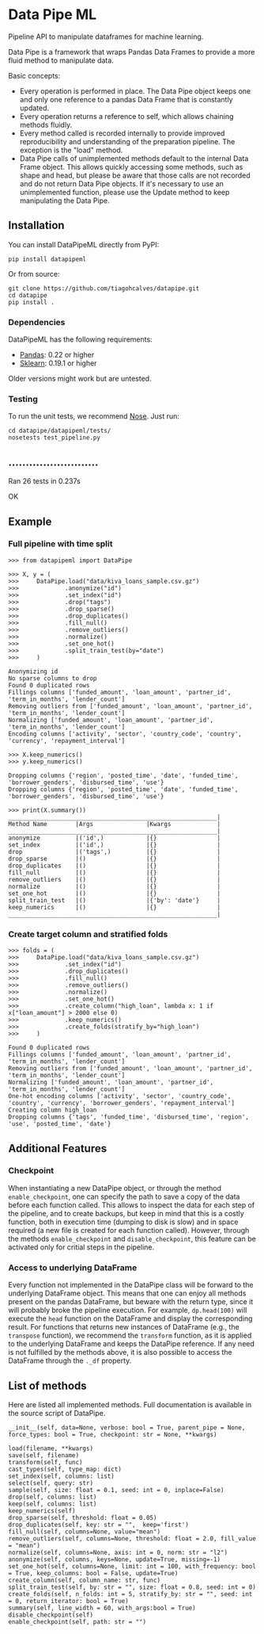 # Data Pipe ML
Pipeline API to manipulate dataframes for machine learning.

Data Pipe is a framework that wraps Pandas Data Frames to provide a more fluid method to manipulate data. 

Basic concepts:
- Every operation is performed in place. The Data Pipe object keeps one and only one reference to a pandas Data Frame that is constantly updated. 
- ‎Every operation returns a reference to self, which allows chaining methods fluidly. 
- Every method called is recorded internally to provide improved reproducibility and understanding of the preparation pipeline. The exception is the "load" method.
- ‎Data Pipe calls of unimplemented methods default to the internal Data Frame object. This allows quickly accessing some methods, such as shape and head, but please be aware that those calls are not recorded and do not return Data Pipe objects. If it's necessary to use an unimplemented function, please use the Update method to keep manipulating the Data Pipe. 

## Installation

You can install DataPipeML directly from PyPI:

`pip install datapipeml`

Or from source:

```
git clone https://github.com/tiagohcalves/datapipe.git
cd datapipe
pip install .
```
### Dependencies

DataPipeML has the following requirements:

* [Pandas](https://github.com/pandas-dev/pandas): 0.22 or higher
* [Sklearn](http://scikit-learn.org/stable/): 0.19.1 or higher

Older versions might work but are untested.

### Testing

To run the unit tests, we recommend [Nose](http://nose.readthedocs.io/en/latest/). Just run:

```
cd datapipe/datapipeml/tests/
nosetests test_pipeline.py
```

..........................
----------------------------------------------------------------------
Ran 26 tests in 0.237s

OK

## Example

### Full pipeline with time split
```
>>> from datapipeml import DataPipe

>>> X, y = (
>>>     DataPipe.load("data/kiva_loans_sample.csv.gz")
>>>             .anonymize("id")
>>>             .set_index("id")
>>>             .drop("tags")
>>>             .drop_sparse()
>>>             .drop_duplicates()
>>>             .fill_null()
>>>             .remove_outliers()
>>>             .normalize()
>>>             .set_one_hot()
>>>             .split_train_test(by="date")
>>>     )

Anonymizing id
No sparse columns to drop
Found 0 duplicated rows
Fillings columns ['funded_amount', 'loan_amount', 'partner_id', 'term_in_months', 'lender_count']
Removing outliers from ['funded_amount', 'loan_amount', 'partner_id', 'term_in_months', 'lender_count']
Normalizing ['funded_amount', 'loan_amount', 'partner_id', 'term_in_months', 'lender_count']
Encoding columns ['activity', 'sector', 'country_code', 'country', 'currency', 'repayment_interval']
        
>>> X.keep_numerics()
>>> y.keep_numerics()

Dropping columns {'region', 'posted_time', 'date', 'funded_time', 'borrower_genders', 'disbursed_time', 'use'}
Dropping columns {'region', 'posted_time', 'date', 'funded_time', 'borrower_genders', 'disbursed_time', 'use'}

>>> print(X.summary())
___________________________________________________________|
Method Name        |Args               |Kwargs             |
___________________________________________________________|
anonymize          |('id',)            |{}                 |
set_index          |('id',)            |{}                 |
drop               |('tags',)          |{}                 |
drop_sparse        |()                 |{}                 |
drop_duplicates    |()                 |{}                 |
fill_null          |()                 |{}                 |
remove_outliers    |()                 |{}                 |
normalize          |()                 |{}                 |
set_one_hot        |()                 |{}                 |
split_train_test   |()                 |{'by': 'date'}     |
keep_numerics      |()                 |{}                 |
___________________________________________________________|
```

### Create target column and stratified folds
```
>>> folds = (
>>>     DataPipe.load("data/kiva_loans_sample.csv.gz")
>>>             .set_index("id")
>>>             .drop_duplicates()
>>>             .fill_null()
>>>             .remove_outliers()
>>>             .normalize()
>>>             .set_one_hot()
>>>             .create_column("high_loan", lambda x: 1 if x["loan_amount"] > 2000 else 0)
>>>             .keep_numerics()
>>>             .create_folds(stratify_by="high_loan")
>>>     )
        
Found 0 duplicated rows
Fillings columns ['funded_amount', 'loan_amount', 'partner_id', 'term_in_months', 'lender_count']
Removing outliers from ['funded_amount', 'loan_amount', 'partner_id', 'term_in_months', 'lender_count']
Normalizing ['funded_amount', 'loan_amount', 'partner_id', 'term_in_months', 'lender_count']
One-hot encoding columns ['activity', 'sector', 'country_code', 'country', 'currency', 'borrower_genders', 'repayment_interval']
Creating column high_loan
Dropping columns {'tags', 'funded_time', 'disbursed_time', 'region', 'use', 'posted_time', 'date'}
```

## Additional Features

### Checkpoint

When instantiating a new DataPipe object, or through the method `enable_checkpoint`, one can specify the path to save a copy of the data before each function called. This allows to inspect the data for each step of the pipeline, and to create backups, but keep in mind that this is a costly function, both in execution time (dumping to disk is slow) and in space required (a new file is created for each function called). However, through the methods `enable_checkpoint` and `disable_checkpoint`, this feature can be activated only for critial steps in the pipeline.

### Access to underlying DataFrame

Every function not implemented in the DataPipe class will be forward to the underlying DataFrame object. This means that one can enjoy all methods present on the pandas DataFrame, but beware with the return type, since it will probably broke the pipeline execution. For example, `dp.head(100)` will execute the `head` function on the DataFrame and display the corresponding result. For functions that returns new instances of DataFrame (e.g., the `transpose` function), we recommend the `transform` function, as it is applied to the underlying DataFrame and keeps the DataPipe reference. If any need is not fulfilled by the methods above, it is also possible to access the DataFrame through the `._df` property. 

## List of methods

Here are listed all implemented methods. Full documentation is available in the source script of DataPipe.

```
__init__(self, data=None, verbose: bool = True, parent_pipe = None, force_types: bool = True, checkpoint: str = None, **kwargs)

load(filename, **kwargs)
save(self, filename)
transform(self, func)
cast_types(self, type_map: dict)
set_index(self, columns: list)
select(self, query: str)
sample(self, size: float = 0.1, seed: int = 0, inplace=False)
drop(self, columns: list)
keep(self, columns: list)
keep_numerics(self)
drop_sparse(self, threshold: float = 0.05)
drop_duplicates(self, key: str = "",  keep='first')
fill_null(self, columns=None, value="mean")
remove_outliers(self, columns=None, threshold: float = 2.0, fill_value = "mean")
normalize(self, columns=None, axis: int = 0, norm: str = "l2")
anonymize(self, columns, keys=None, update=True, missing=-1)
set_one_hot(self, columns=None, limit: int = 100, with_frequency: bool = True, keep_columns: bool = False, update=True)
create_column(self, column_name: str, func)
split_train_test(self, by: str = "", size: float = 0.8, seed: int = 0)
create_folds(self, n_folds: int = 5, stratify_by: str = "", seed: int = 0, return_iterator: bool = True)
summary(self, line_width = 60, with_args:bool = True)
disable_checkpoint(self)
enable_checkpoint(self, path: str = "")
```

